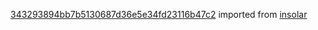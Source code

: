 [343293894bb7b5130687d36e5e34fd23116b47c2](https://github.com/insolar/insolar/commit/343293894bb7b5130687d36e5e34fd23116b47c2) imported from [insolar](https://github.com/insolar/insolar)
